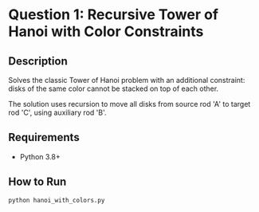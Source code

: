 # Question 1: Recursive Tower of Hanoi with Color Constraints

## Description
Solves the classic Tower of Hanoi problem with an additional constraint: disks of the same color cannot be stacked on top of each other.

The solution uses recursion to move all disks from source rod 'A' to target rod 'C', using auxiliary rod 'B'.

## Requirements
- Python 3.8+

## How to Run
```bash
python hanoi_with_colors.py